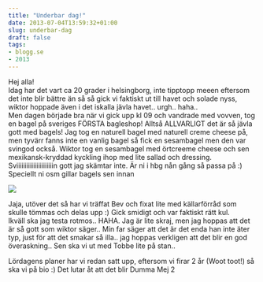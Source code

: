 ```yaml
---
title: "Underbar dag!"
date: 2013-07-04T13:59:32+01:00
slug: underbar-dag
draft: false
tags:
- blogg.se
- 2013
---
```

Hej alla!  
Idag har det vart ca 20 grader i helsingborg, inte tipptopp meeen eftersom det inte blir bättre än så så gick vi faktiskt ut till havet och solade nyss, wiktor hoppade även i det iskalla jävla havet.. urgh.. haha..  
Men dagen började bra när vi gick upp kl 09 och vandrade med vovven, tog en bagel på sveriges FÖRSTA bagleshop! Alltså ALLVARLIGT det är så jävla gott med bagels! Jag tog en naturell bagel med naturell creme cheese på, men tyvärr fanns inte en vanlig bagel så fick en sesambagel men den var svingod också. Wiktor tog en sesambagel med örtcreeme cheese och sen mexikansk-kryddad kyckling ihop med lite sallad och dressing. Sviiiiiiiiiiiiiiiiiiiiiin gott jag skämtar inte. Är ni i hbg nån gång så passa på :) Speciellt ni osm gillar bagels sen innan

![](/assets/images/blogg.se/7_51d56339ddf2b3292dd18ad5.png)

Jaja, utöver det så har vi träffat Bev och fixat lite med källarförråd som skulle tömmas och delas upp :) Gick smidigt och var faktiskt rätt kul.  
Ikväll ska jag testa rotmos.. HAHA. Jag är lite skraj, men jag hoppas att det är så gott som wiktor säger.. Min far säger att det är det enda han inte äter typ, just för att det smakar så illa.. jag hoppas verkligen att det blir en god överaskning.. Sen ska vi ut med Tobbe lite på stan..  
  
Lördagens planer har vi redan satt upp, eftersom vi firar 2 år (Woot toot!) så ska vi på bio :) Det lutar åt att det blir Dumma Mej 2